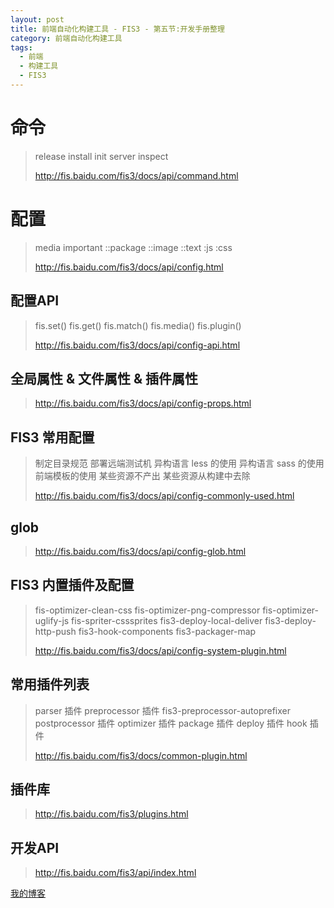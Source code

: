 ```yaml
---
layout: post
title: 前端自动化构建工具 - FIS3 - 第五节:开发手册整理
category: 前端自动化构建工具
tags: 
  - 前端
  - 构建工具
  - FIS3
---
```


# 命令

> release
> install
> init
> server
> inspect
>
> http://fis.baidu.com/fis3/docs/api/command.html

# 配置

> media
> important
> ::package
> ::image
> ::text
> :js
> :css
>
> http://fis.baidu.com/fis3/docs/api/config.html

## 配置API

> fis.set()
> fis.get()
> fis.match()
> fis.media()
> fis.plugin()
>
> http://fis.baidu.com/fis3/docs/api/config-api.html

## 全局属性 & 文件属性 & 插件属性

> http://fis.baidu.com/fis3/docs/api/config-props.html

## FIS3 常用配置

> 制定目录规范
> 部署远端测试机
> 异构语言 less 的使用
> 异构语言 sass 的使用
> 前端模板的使用
> 某些资源不产出
> 某些资源从构建中去除
>
> http://fis.baidu.com/fis3/docs/api/config-commonly-used.html

## glob

> http://fis.baidu.com/fis3/docs/api/config-glob.html

## FIS3 内置插件及配置

> fis-optimizer-clean-css
> fis-optimizer-png-compressor
> fis-optimizer-uglify-js
> fis-spriter-csssprites
> fis3-deploy-local-deliver
> fis3-deploy-http-push
> fis3-hook-components
> fis3-packager-map
>
> http://fis.baidu.com/fis3/docs/api/config-system-plugin.html

## 常用插件列表

> parser 插件
> preprocessor 插件
> fis3-preprocessor-autoprefixer
> postprocessor 插件
> optimizer 插件
> package 插件
> deploy 插件
> hook 插件
>
> http://fis.baidu.com/fis3/docs/common-plugin.html

## 插件库

> http://fis.baidu.com/fis3/plugins.html

## 开发API

> http://fis.baidu.com/fis3/api/index.html

[我的博客](https://hans007.github.io)